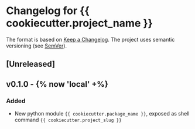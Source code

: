 # Changelog for {{ cookiecutter.project_name }}

The format is based on [Keep a Changelog](https://keepachangelog.com/en/1.0.0/).
The project uses semantic versioning (see [SemVer](https://semver.org)).

## [Unreleased]

## v0.1.0 - {% now 'local' +%}

### Added

- New python module `{{ cookiecutter.package_name }}`, exposed as shell command `{{ cookiecutter.project_slug }}`
